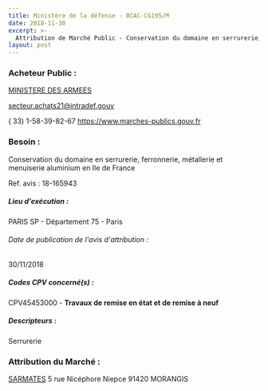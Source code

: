 ```yaml
---
title: Ministère de la défense - BCAC-CG195/M
date: 2018-11-30
excerpt: >-
  Attribution de Marché Public - Conservation du domaine en serrurerie, ferronnerie, métallerie et menuiserie aluminium en Ile de France
layout: post
---
```


### Acheteur Public : 
<a href="/acheteur-131/siren-110090016"> MINISTERE DES ARMEES</a><br/>



secteur.achats21@intradef.gouv

( 33) 1-58-39-82-67
https://www.marches-publics.gouv.fr
### Besoin :

Conservation du domaine en serrurerie, ferronnerie, métallerie et menuiserie aluminium en Ile de France

Ref. avis : 18-165943


##### Lieu d'exécution :

PARIS SP - Département 75 - Paris

###### Date de publication de l'avis d'attribution : 
30/11/2018

##### Codes CPV concerné(s) :
CPV45453000 - **Travaux de remise en état et de remise à neuf** <br/>

##### Descripteurs :
Serrurerie <br/>

### Attribution du Marché :
<a href="/entreprise-577/siren-808412548"> SARMATES</a>    5 rue Nicéphore Niepce 91420 MORANGIS <br/>

